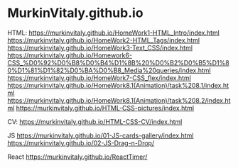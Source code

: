# MurkinVitaly.github.io
HTML:
https://murkinvitaly.github.io/HomeWork1-HTML_Intro/index.html
https://murkinvitaly.github.io/HomeWork2-HTML_Tags/index.html
https://murkinvitaly.github.io/HomeWork3-Text_CSS/index.html
https://murkinvitaly.github.io/Homework6-CSS_%D0%92%D0%B8%D0%B4%D1%8B%20%D0%B2%D0%B5%D1%80%D1%81%D1%82%D0%BA%D0%B8_Media%20queries/index.html
https://murkinvitaly.github.io/HomeWork7-CSS_flex/index.html
https://murkinvitaly.github.io/HomeWork8.1(Animation)/task%208.1/index.html
https://murkinvitaly.github.io/HomeWork8.1(Animation)/task%208.2/index.html
https://murkinvitaly.github.io/HTML-CSS-pictures/index.html


CV: 
https://murkinvitaly.github.io/HTML-CSS-CV/index.html

JS
https://murkinvitaly.github.io/01-JS-cards-gallery/index.html
https://murkinvitaly.github.io/02-JS-Drag-n-Drop/

React
https://murkinvitaly.github.io/ReactTimer/


